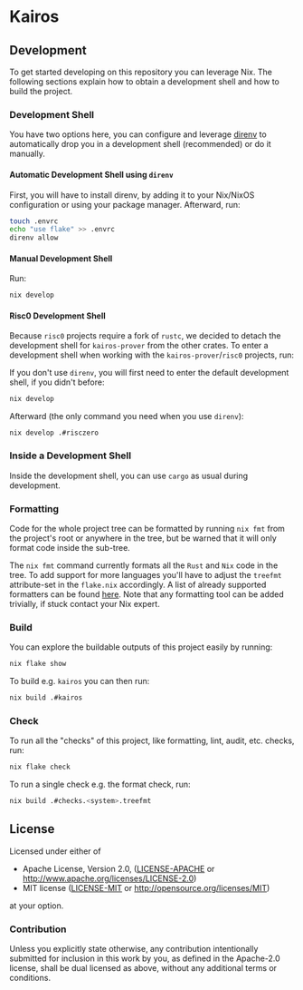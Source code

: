 # Kairos

## Development

To get started developing on this repository you can leverage Nix. The following sections explain how to obtain a development shell and how to build the project.

### Development Shell

You have two options here, you can configure and leverage [direnv](https://direnv.net/) to automatically drop you in a development shell (recommended) or do it manually.

#### Automatic Development Shell using `direnv`

First, you will have to install direnv, by adding it to your Nix/NixOS configuration or using your package manager.
Afterward, run:

```sh
touch .envrc
echo "use flake" >> .envrc
direnv allow
```

#### Manual Development Shell

Run:

```sh
nix develop
```

#### Risc0 Development Shell

Because `risc0` projects require a fork of `rustc`, we decided to detach the development shell for `kairos-prover` from the other crates. To enter a development shell when working with the `kairos-prover`/`risc0` projects, run:

If you don't use `direnv`, you will first need to enter the default development shell, if you didn't before:

```sh
nix develop 
```

Afterward (the only command you need when you use `direnv`):

```
nix develop .#risczero
```

### Inside a Development Shell

Inside the development shell, you can use `cargo` as usual during development.

### Formatting

Code for the whole project tree can be formatted by running `nix fmt` from the project's root or anywhere in the tree, but be warned that it will only format code inside the sub-tree.

The `nix fmt` command currently formats all the `Rust` and `Nix` code in the tree. To add support for more languages you'll have to adjust the `treefmt` attribute-set in the `flake.nix` accordingly. A list of already supported formatters can be found [here](https://numtide.github.io/treefmt/formatters/). Note that any formatting tool can be added trivially, if stuck contact your Nix expert.

### Build

You can explore the buildable outputs of this project easily by running:

```sh
nix flake show
```

To build e.g. `kairos` you can then run:

```sh
nix build .#kairos
```

### Check

To run all the "checks" of this project, like formatting, lint, audit, etc. checks, run:

```sh
nix flake check
```

To run a single check e.g. the format check, run:

```sh
nix build .#checks.<system>.treefmt
```

## License

Licensed under either of

 * Apache License, Version 2.0, ([LICENSE-APACHE](LICENSE-APACHE) or http://www.apache.org/licenses/LICENSE-2.0)
 * MIT license ([LICENSE-MIT](LICENSE-MIT) or http://opensource.org/licenses/MIT)

at your option.

### Contribution

Unless you explicitly state otherwise, any contribution intentionally submitted for inclusion in this work by you, as defined in the Apache-2.0 license, shall be dual licensed as above, without any additional terms or conditions.
